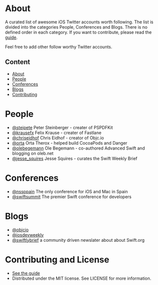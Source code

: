 # About
A curated list of awesome iOS Twitter accounts worth following.
The list is divided into the categories People, Conferences and Blogs. There is no defined order in each category. If you want to contribute, please read the [guide](https://github.com/carolanitz/awesome-ios-twitter/CONTRIBUTING.md).

Feel free to add other follow worthy Twitter accounts.

## Content
* [About](#about)
* [People](#people)
* [Conferences](#conferences)
* [Blogs](#blogs)
* [Contributing](#contributing-and-license)

# People
* [@steipete](https://twitter.com/steipete) Peter Steinberger - creater of PSPDFKit
* [@krausefx](https://twitter.com/krausefx) Felix Krause - creater of Fastlane
* [@chriseidhof](https://twitter.com/chriseidhof) Chris Eidhof - creator of Objc.io
* [@orta](https://twitter.com/orta) Orta Therox - helped build CocoaPods and Danger
* [@olebegemann](https://twitter.com/olebegeman) Ole Begemann - co-authored Advanced Swift and blogging on oleb.net
* [@jesse_squires](https://twitter.com/jesse_squires) Jesse Squires - curates the Swift Weekly Brief

# Conferences
* [@nssppain](https://twitter.com/nsspain) The only conference for iOS and Mac in Spain
* [@swiftsummit](https://twitter.com/swiftsummit) The premier Swift conference for developers

# Blogs
* [@objcio](https://twitter.com/objcio)
* [@iosdevweekly](https://twitter.com/iosdevweekly)
* [@swiftlybrief](https://twitter.com/swiftlybrief) a community driven newslater about about Swift.org


# Contributing and License
 * [See the guide](https://github.com/carolanitz/awesome-ios-twitter/CONTRIBUTING.md)
 * Distributed under the MIT license. See LICENSE for more information.
